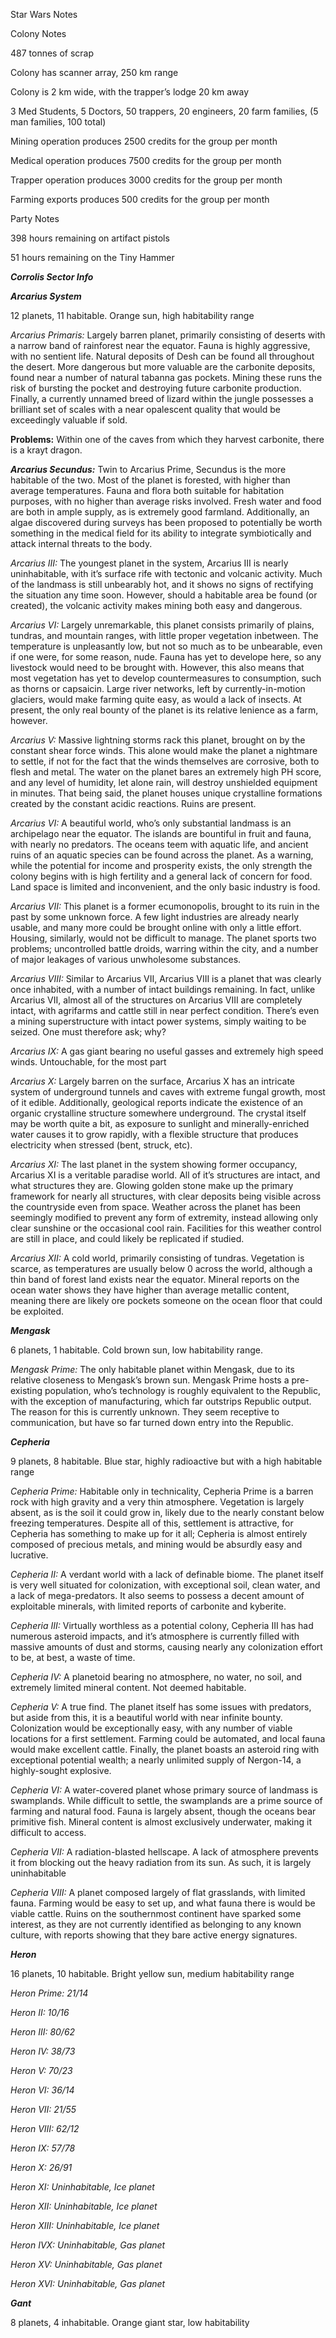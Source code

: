 Star Wars Notes

Colony Notes

487 tonnes of scrap

Colony has scanner array, 250 km range

Colony is 2 km wide, with the trapper’s lodge 20 km away

3 Med Students, 5 Doctors, 50 trappers, 20 engineers, 20 farm families,
(5 man families, 100 total)

Mining operation produces 2500 credits for the group per month

Medical operation produces 7500 credits for the group per month

Trapper operation produces 3000 credits for the group per month

Farming exports produces 500 credits for the group per month

Party Notes

398 hours remaining on artifact pistols

51 hours remaining on the Tiny Hammer

***Corrolis Sector Info***

***Arcarius System***

12 planets, 11 habitable. Orange sun, high habitability range

*Arcarius Primaris:* Largely barren planet, primarily consisting of
deserts with a narrow band of rainforest near the equator. Fauna is
highly aggressive, with no sentient life. Natural deposits of Desh can
be found all throughout the desert. More dangerous but more valuable are
the carbonite deposits, found near a number of natural tabanna gas
pockets. Mining these runs the risk of bursting the pocket and
destroying future carbonite production. Finally, a currently unnamed
breed of lizard within the jungle possesses a brilliant set of scales
with a near opalescent quality that would be exceedingly valuable if
sold.

**Problems:** Within one of the caves from which they harvest carbonite,
there is a krayt dragon.

***<span class="underline">Arcarius Secundus:</span>*** Twin to Arcarius
Prime, Secundus is the more habitable of the two. Most of the planet is
forested, with higher than average temperatures. Fauna and flora both
suitable for habitation purposes, with no higher than average risks
involved. Fresh water and food are both in ample supply, as is extremely
good farmland. Additionally, an algae discovered during surveys has been
proposed to potentially be worth something in the medical field for its
ability to integrate symbiotically and attack internal threats to the
body.

*Arcarius III:* The youngest planet in the system, Arcarius III is
nearly uninhabitable, with it’s surface rife with tectonic and volcanic
activity. Much of the landmass is still unbearably hot, and it shows no
signs of rectifying the situation any time soon. However, should a
habitable area be found (or created), the volcanic activity makes mining
both easy and dangerous.

*Arcarius VI:* Largely unremarkable, this planet consists primarily of
plains, tundras, and mountain ranges, with little proper vegetation
inbetween. The temperature is unpleasantly low, but not so much as to be
unbearable, even if one were, for some reason, nude. Fauna has yet to
develope here, so any livestock would need to be brought with. However,
this also means that most vegetation has yet to develop countermeasures
to consumption, such as thorns or capsaicin. Large river networks, left
by currently-in-motion glaciers, would make farming quite easy, as would
a lack of insects. At present, the only real bounty of the planet is its
relative lenience as a farm, however.

*Arcarius V:* Massive lightning storms rack this planet, brought on by
the constant shear force winds. This alone would make the planet a
nightmare to settle, if not for the fact that the winds themselves are
corrosive, both to flesh and metal. The water on the planet bares an
extremely high PH score, and any level of humidity, let alone rain, will
destroy unshielded equipment in minutes. That being said, the planet
houses unique crystalline formations created by the constant acidic
reactions. Ruins are present.

*Arcarius VI:* A beautiful world, who’s only substantial landmass is an
archipelago near the equator. The islands are bountiful in fruit and
fauna, with nearly no predators. The oceans teem with aquatic life, and
ancient ruins of an aquatic species can be found across the planet. As a
warning, while the potential for income and prosperity exists, the only
strength the colony begins with is high fertility and a general lack of
concern for food. Land space is limited and inconvenient, and the only
basic industry is food.

*Arcarius VII:* This planet is a former ecumonopolis, brought to its
ruin in the past by some unknown force. A few light industries are
already nearly usable, and many more could be brought online with only a
little effort. Housing, similarly, would not be difficult to manage. The
planet sports two problems; uncontrolled battle droids, warring within
the city, and a number of major leakages of various unwholesome
substances.

*Arcarius VIII:* Similar to Arcarius VII, Arcarius VIII is a planet that
was clearly once inhabited, with a number of intact buildings remaining.
In fact, unlike Arcarius VII, almost all of the structures on Arcarius
VIII are completely intact, with agrifarms and cattle still in near
perfect condition. There’s even a mining superstructure with intact
power systems, simply waiting to be seized. One must therefore ask; why?

*Arcarius IX:* A gas giant bearing no useful gasses and extremely high
speed winds. Untouchable, for the most part

*Arcarius X:* Largely barren on the surface, Arcarius X has an intricate
system of underground tunnels and caves with extreme fungal growth, most
of it edible. Additionally, geological reports indicate the existence of
an organic crystalline structure somewhere underground. The crystal
itself may be worth quite a bit, as exposure to sunlight and
minerally-enriched water causes it to grow rapidly, with a flexible
structure that produces electricity when stressed (bent, struck, etc).

*Arcarius XI:* The last planet in the system showing former occupancy,
Arcarius XI is a veritable paradise world. All of it’s structures are
intact, and what structures they are. Glowing golden stone make up the
primary framework for nearly all structures, with clear deposits being
visible across the countryside even from space. Weather across the
planet has been seemingly modified to prevent any form of extremity,
instead allowing only clear sunshine or the occasional cool rain.
Facilities for this weather control are still in place, and could likely
be replicated if studied.

*Arcarius XII:* A cold world, primarily consisting of tundras.
Vegetation is scarce, as temperatures are usually below 0 across the
world, although a thin band of forest land exists near the equator.
Mineral reports on the ocean water shows they have higher than average
metallic content, meaning there are likely ore pockets someone on the
ocean floor that could be exploited.

***Mengask***

6 planets, 1 habitable. Cold brown sun, low habitability range.

*Mengask Prime:* The only habitable planet within Mengask, due to its
relative closeness to Mengask’s brown sun. Mengask Prime hosts a
pre-existing population, who’s technology is roughly equivalent to the
Republic, with the exception of manufacturing, which far outstrips
Republic output. The reason for this is currently unknown. They seem
receptive to communication, but have so far turned down entry into the
Republic.

***Cepheria***

9 planets, 8 habitable. Blue star, highly radioactive but with a high
habitable range

*Cepheria Prime:* Habitable only in technicality, Cepheria Prime is a
barren rock with high gravity and a very thin atmosphere. Vegetation is
largely absent, as is the soil it could grow in, likely due to the
nearly constant below freezing temperatures. Despite all of this,
settlement is attractive, for Cepheria has something to make up for it
all; Cepheria is almost entirely composed of precious metals, and mining
would be absurdly easy and lucrative.

*Cepheria II:* A verdant world with a lack of definable biome. The
planet itself is very well situated for colonization, with exceptional
soil, clean water, and a lack of mega-predators. It also seems to
possess a decent amount of exploitable minerals, with limited reports of
carbonite and kyberite.

*Cepheria III:* Virtually worthless as a potential colony, Cepheria III
has had numerous asteroid impacts, and it’s atmosphere is currently
filled with massive amounts of dust and storms, causing nearly any
colonization effort to be, at best, a waste of time.

*Cepheria IV:* A planetoid bearing no atmosphere, no water, no soil, and
extremely limited mineral content. Not deemed habitable.

*Cepheria V:* A true find. The planet itself has some issues with
predators, but aside from this, it is a beautiful world with near
infinite bounty. Colonization would be exceptionally easy, with any
number of viable locations for a first settlement. Farming could be
automated, and local fauna would make excellent cattle. Finally, the
planet boasts an asteroid ring with exceptional potential wealth; a
nearly unlimited supply of Nergon-14, a highly-sought explosive.

*Cepheria VI:* A water-covered planet whose primary source of landmass
is swamplands. While difficult to settle, the swamplands are a prime
source of farming and natural food. Fauna is largely absent, though the
oceans bear primitive fish. Mineral content is almost exclusively
underwater, making it difficult to access.

*Cepheria VII:* A radiation-blasted hellscape. A lack of atmosphere
prevents it from blocking out the heavy radiation from its sun. As such,
it is largely uninhabitable

*Cepheria VIII:* A planet composed largely of flat grasslands, with
limited fauna. Farming would be easy to set up, and what fauna there is
would be viable cattle. Ruins on the southernmost continent have sparked
some interest, as they are not currently identified as belonging to any
known culture, with reports showing that they bare active energy
signatures.

***Heron***

16 planets, 10 habitable. Bright yellow sun, medium habitability range

*Heron Prime: 21/14*

*Heron II: 10/16*

*Heron III: 80/62*

*Heron IV: 38/73*

*Heron V: 70/23*

*Heron VI: 36/14*

*Heron VII: 21/55*

*Heron VIII: 62/12*

*Heron IX: 57/78*

*Heron X: 26/91*

*Heron XI: Uninhabitable, Ice planet*

*Heron XII: Uninhabitable, Ice planet*

*Heron XIII: Uninhabitable, Ice planet*

*Heron IVX: Uninhabitable, Gas planet*

*Heron XV: Uninhabitable, Gas planet*

*Heron XVI: Uninhabitable, Gas planet*

***Gant***

8 planets, 4 inhabitable. Orange giant star, low habitability

